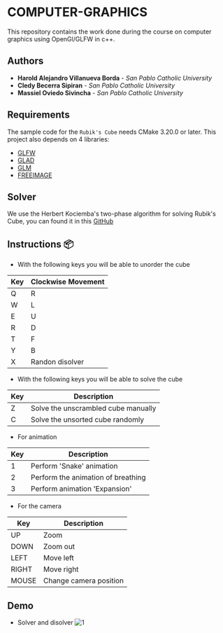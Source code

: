 # COMPUTER-GRAPHICS
This repository contains the work done during the course on computer graphics using OpenGl/GLFW in c++.

## Authors

* **Harold Alejandro Villanueva Borda** - *San Pablo Catholic University* 
* **Cledy Becerra Sipiran** - *San Pablo Catholic University* 
* **Massiel Oviedo Sivincha** - *San Pablo Catholic University*

## Requirements
The sample code for the `Rubik's Cube` needs CMake 3.20.0 or later.
This project also depends on 4 libraries:

* [GLFW](https://www.glfw.org/)
* [GLAD](https://github.com/Dav1dde/glad)
* [GLM](https://github.com/g-truc/glm)
* [FREEIMAGE](https://freeimage.sourceforge.io/)

## Solver
We use the Herbert Kociemba's two-phase algorithm for solving Rubik's Cube, you can found it in this [GitHub](https://github.com/muodov/kociemba)

## Instructions 📦

- With the following keys you will be able to unorder the cube 

| Key | Clockwise Movement |
| ------------- | ------------- |
| Q  | R |
| W  | L |
| E  | U |
| R  | D |
| T  | F |
| Y  | B |
| X  | Randon disolver |

- With the following keys you will be able to solve the cube

| Key | Description |
| ------------- | ------------- |
| Z  | Solve the unscrambled cube manually |
| C  | Solve the unsorted cube randomly  |

- For animation

| Key | Description |
| ------------- | ------------- |
| 1  | Perform 'Snake' animation |
| 2  | Perform the animation of breathing  |
| 3  | Perform animation 'Expansion'  |

- For the camera 

| Key | Description |
| ------------- | ------------- |
| UP | Zoom |
| DOWN | Zoom out |
| LEFT | Move left  |
| RIGHT | Move right  |
| MOUSE | Change camera position  |

## Demo 

- Solver and disolver
![1](https://github.com/HarryLexvb/COMPUTER-GRAPHICS/assets/74415056/b76c6084-33e9-43b9-9b7b-ca433ea2534b)

